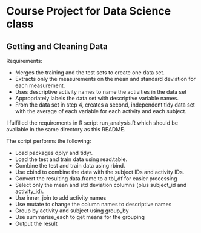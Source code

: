# Course Project for Data Science class
## Getting and Cleaning Data

Requirements:
 * Merges the training and the test sets to create one data set.
 * Extracts only the measurements on the mean and standard deviation for each measurement. 
 * Uses descriptive activity names to name the activities in the data set
 * Appropriately labels the data set with descriptive variable names. 
 * From the data set in step 4, creates a second, independent tidy data set with the average of each variable for each activity and each subject.

I fulfilled the requirements in R script run_analysis.R which should be available in the same directory as this README.

The script performs the following:
 * Load packages dplyr and tidyr.
 * Load the test and train data using read.table.  
 * Combine the test and train data using rbind.  
 * Use cbind to combine the data with the subject IDs and activity IDs.
 * Convert the resulting data.frame to a tbl_df for easier processing
 * Select only the mean and std deviation columns (plus subject_id and activity_id).
 * Use inner_join to add activity names
 * Use mutate to change the column names to descriptive names
 * Group by activity and subject using group_by
 * Use summarise_each to get means for the grouping
 * Output the result
